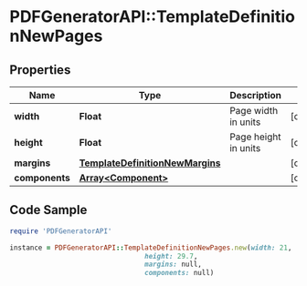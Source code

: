 # PDFGeneratorAPI::TemplateDefinitionNewPages

## Properties

Name | Type | Description | Notes
------------ | ------------- | ------------- | -------------
**width** | **Float** | Page width in units | [optional] 
**height** | **Float** | Page height in units | [optional] 
**margins** | [**TemplateDefinitionNewMargins**](TemplateDefinitionNewMargins.md) |  | [optional] 
**components** | [**Array&lt;Component&gt;**](Component.md) |  | [optional] 

## Code Sample

```ruby
require 'PDFGeneratorAPI'

instance = PDFGeneratorAPI::TemplateDefinitionNewPages.new(width: 21,
                                 height: 29.7,
                                 margins: null,
                                 components: null)
```


